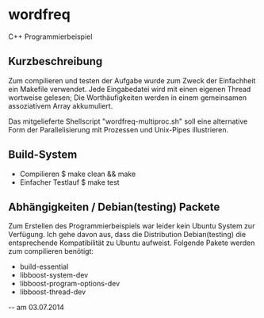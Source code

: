 wordfreq
========
C++ Programmierbeispiel


Kurzbeschreibung
----------------
Zum compilieren und testen der Aufgabe wurde zum Zweck der Einfachheit ein Makefile
verwendet. Jede Eingabedatei wird mit einen eigenen Thread wortweise gelesen; Die
Worthäufigkeiten werden in einem gemeinsamen assoziativem Array akkumuliert.

Das mitgelieferte Shellscript "wordfreq-multiproc.sh" soll eine alternative Form
der Parallelisierung mit Prozessen und Unix-Pipes illustrieren.


Build-System
------------
- Compilieren
  $ make clean && make
- Einfacher Testlauf
  $ make test


Abhängigkeiten / Debian(testing) Packete
----------------------------------------
Zum Erstellen des Programmierbeispiels war leider kein Ubuntu System zur Verfügung.
Ich gehe davon aus, dass die Distribution Debian(testing) die entsprechende
Kompatibilität zu Ubuntu aufweist. Folgende Pakete werden zum compilieren benötigt:
- build-essential
- libboost-system-dev
- libboost-program-options-dev
- libboost-thread-dev

--
am 03.07.2014

